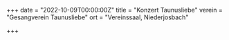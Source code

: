 +++
date = "2022-10-09T00:00:00Z"
title = "Konzert Taunusliebe"
verein = "Gesangverein Taunusliebe"
ort = "Vereinssaal, Niederjosbach"

+++
